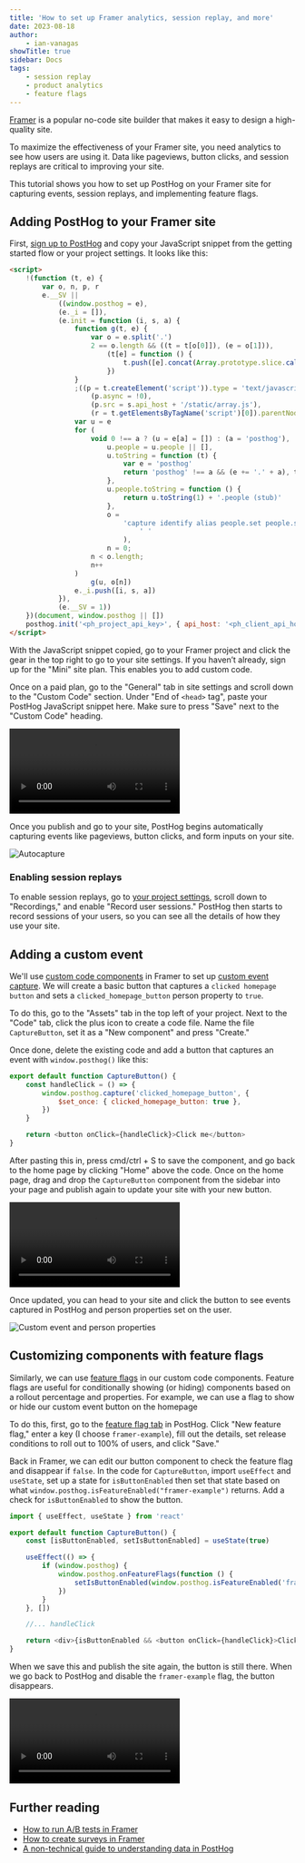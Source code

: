 ```yaml
---
title: 'How to set up Framer analytics, session replay, and more'
date: 2023-08-18
author:
    - ian-vanagas
showTitle: true
sidebar: Docs
tags:
    - session replay
    - product analytics
    - feature flags
---
```


[Framer](https://www.framer.com/) is a popular no-code site builder that makes it easy to design a high-quality site.

To maximize the effectiveness of your Framer site, you need analytics to see how users are using it. Data like pageviews, button clicks, and session replays are critical to improving your site.

This tutorial shows you how to set up PostHog on your Framer site for capturing events, session replays, and implementing feature flags.

## Adding PostHog to your Framer site

First, [sign up to PostHog](https://app.posthog.com/signup) and copy your JavaScript snippet from the getting started flow or your project settings. It looks like this:

```html
<script>
    !(function (t, e) {
        var o, n, p, r
        e.__SV ||
            ((window.posthog = e),
            (e._i = []),
            (e.init = function (i, s, a) {
                function g(t, e) {
                    var o = e.split('.')
                    2 == o.length && ((t = t[o[0]]), (e = o[1])),
                        (t[e] = function () {
                            t.push([e].concat(Array.prototype.slice.call(arguments, 0)))
                        })
                }
                ;((p = t.createElement('script')).type = 'text/javascript'),
                    (p.async = !0),
                    (p.src = s.api_host + '/static/array.js'),
                    (r = t.getElementsByTagName('script')[0]).parentNode.insertBefore(p, r)
                var u = e
                for (
                    void 0 !== a ? (u = e[a] = []) : (a = 'posthog'),
                        u.people = u.people || [],
                        u.toString = function (t) {
                            var e = 'posthog'
                            return 'posthog' !== a && (e += '.' + a), t || (e += ' (stub)'), e
                        },
                        u.people.toString = function () {
                            return u.toString(1) + '.people (stub)'
                        },
                        o =
                            'capture identify alias people.set people.set_once set_config register register_once unregister opt_out_capturing has_opted_out_capturing opt_in_capturing reset isFeatureEnabled onFeatureFlags getFeatureFlag getFeatureFlagPayload reloadFeatureFlags group updateEarlyAccessFeatureEnrollment getEarlyAccessFeatures getActiveMatchingSurveys getSurveys getNextSurveyStep'.split(
                                ' '
                            ),
                        n = 0;
                    n < o.length;
                    n++
                )
                    g(u, o[n])
                e._i.push([i, s, a])
            }),
            (e.__SV = 1))
    })(document, window.posthog || [])
    posthog.init('<ph_project_api_key>', { api_host: '<ph_client_api_host>', person_profiles: 'identified_only' })
</script>
```

With the JavaScript snippet copied, go to your Framer project and click the gear in the top right to go to your site settings. If you haven’t already, sign up for the "Mini" site plan. This enables you to add custom code.

Once on a paid plan, go to the "General" tab in site settings and scroll down to the "Custom Code" section. Under "End of `<head>` tag", paste your PostHog JavaScript snippet here. Make sure to press "Save" next to the "Custom Code" heading.

![Script](https://res.cloudinary.com/dmukukwp6/video/upload/v1710055416/posthog.com/contents/images/tutorials/framer-analytics/script.mp4)

Once you publish and go to your site, PostHog begins automatically capturing events like pageviews, button clicks, and form inputs on your site.

![Autocapture](https://res.cloudinary.com/dmukukwp6/image/upload/v1710055416/posthog.com/contents/images/tutorials/framer-analytics/autocapture.png)

### Enabling session replays

To enable session replays, go to [your project settings](https://app.posthog.com/project/settings#recordings), scroll down to "Recordings," and enable "Record user sessions." PostHog then starts to record sessions of your users, so you can see all the details of how they use your site.

## Adding a custom event

We'll use [custom code components](https://www.framer.com/developers/#code-components) in Framer to set up [custom event capture](/docs/libraries/js#capturing-events). We will create a basic button that captures a `clicked homepage button` and sets a `clicked_homepage_button` person property to `true`.

To do this, go to the "Assets" tab in the top left of your project. Next to the "Code" tab, click the plus icon to create a code file. Name the file `CaptureButton`, set it as a "New component" and press "Create."

Once done, delete the existing code and add a button that captures an event with `window.posthog()` like this:

```js
export default function CaptureButton() {
    const handleClick = () => {
        window.posthog.capture('clicked_homepage_button', {
            $set_once: { clicked_homepage_button: true },
        })
    }

    return <button onClick={handleClick}>Click me</button>
}
```

After pasting this in, press cmd/ctrl + S to save the component, and go back to the home page by clicking "Home" above the code. Once on the home page, drag and drop the `CaptureButton` component from the sidebar into your page and publish again to update your site with your new button.

![Framer button video](https://res.cloudinary.com/dmukukwp6/video/upload/v1710055416/posthog.com/contents/images/tutorials/framer-analytics/framer-button.mp4)

Once updated, you can head to your site and click the button to see events captured in PostHog and person properties set on the user.

![Custom event and person properties](https://res.cloudinary.com/dmukukwp6/image/upload/v1710055416/posthog.com/contents/images/tutorials/framer-analytics/person.png)

## Customizing components with feature flags

Similarly, we can use [feature flags](/docs/feature-flags) in our custom code components. Feature flags are useful for conditionally showing (or hiding) components based on a rollout percentage and properties. For example, we can use a flag to show or hide our custom event button on the homepage

To do this, first, go to the [feature flag tab](https://app.posthog.com/feature_flags) in PostHog. Click "New feature flag," enter a key (I choose `framer-example`), fill out the details, set release conditions to roll out to 100% of users, and click "Save."

Back in Framer, we can edit our button component to check the feature flag and disappear if `false`. In the code for `CaptureButton`, import `useEffect` and `useState`, set up a state for `isButtonEnabled` then set that state based on what `window.posthog.isFeatureEnabled("framer-example")` returns. Add a check for `isButtonEnabled` to show the button.

```js
import { useEffect, useState } from 'react'

export default function CaptureButton() {
    const [isButtonEnabled, setIsButtonEnabled] = useState(true)

    useEffect(() => {
        if (window.posthog) {
            window.posthog.onFeatureFlags(function () {
                setIsButtonEnabled(window.posthog.isFeatureEnabled('framer-example'))
            })
        }
    }, [])

    //... handleClick

    return <div>{isButtonEnabled && <button onClick={handleClick}>Click me</button>}</div>
}
```

When we save this and publish the site again, the button is still there. When we go back to PostHog and disable the `framer-example` flag, the button disappears.

![Feature flag video](https://res.cloudinary.com/dmukukwp6/video/upload/v1710055416/posthog.com/contents/images/tutorials/framer-analytics/flag.mp4)

## Further reading

-   [How to run A/B tests in Framer](/tutorials/framer-ab-tests)
-   [How to create surveys in Framer](/tutorials/framer-surveys)
-   [A non-technical guide to understanding data in PostHog](/tutorials/non-technical-guide-to-data)
